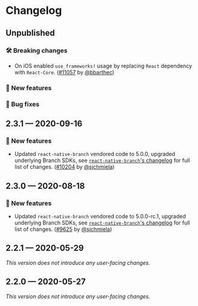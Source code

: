 # Changelog

## Unpublished

### 🛠 Breaking changes

- On iOS enabled `use_frameworks!` usage by replacing `React` dependency with `React-Core`. ([#11057](https://github.com/expo/expo/pull/11057) by [@bbarthec](https://github.com/bbarthec))

### 🎉 New features

### 🐛 Bug fixes

## 2.3.1 — 2020-09-16

### 🎉 New features

- Updated `react-native-branch` vendored code to 5.0.0, upgraded underlying Branch SDKs, see [`react-native-branch`'s changelog](https://github.com/BranchMetrics/react-native-branch-deep-linking-attribution/blob/master/ChangeLog.md) for full list of changes. ([#10204](https://github.com/expo/expo/pull/10204) by [@sjchmiela](https://github.com/sjchmiela))

## 2.3.0 — 2020-08-18

### 🎉 New features

- Updated `react-native-branch` vendored code to 5.0.0-rc.1, upgraded underlying Branch SDKs, see [`react-native-branch`'s changelog](https://github.com/BranchMetrics/react-native-branch-deep-linking-attribution/blob/master/ChangeLog.md) for full list of changes. ([#9625](https://github.com/expo/expo/pull/9625) by [@sjchmiela](https://github.com/sjchmiela))

## 2.2.1 — 2020-05-29

*This version does not introduce any user-facing changes.*

## 2.2.0 — 2020-05-27

*This version does not introduce any user-facing changes.*
